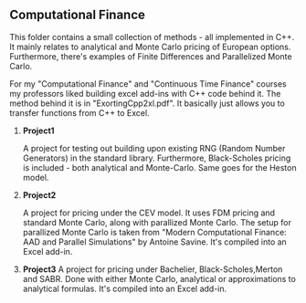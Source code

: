 ## **Computational Finance** #
This folder contains a small collection of methods - all implemented in C++. It mainly relates to analytical and Monte Carlo pricing of European options. Furthermore, there's examples of Finite Differences and Parallelized Monte Carlo.

For my "Computational Finance" and "Continuous Time Finance" courses my professors  liked building excel add-ins with C++ code behind it. The method behind it is in "ExortingCpp2xl.pdf". It basically just allows you to transfer functions from C++ to Excel.


1. **Project1**

    A project for testing out building upon existing RNG (Random Number Generators) in the standard library. Furthermore, Black-Scholes pricing is included - both analytical and Monte-Carlo. Same goes for the Heston model.

2. **Project2**

    A project for pricing under the CEV model. It uses FDM pricing and standard Monte Carlo, along with parallized Monte Carlo. The setup for parallized Monte Carlo is taken from "Modern Computational Finance: AAD and Parallel Simulations" by Antoine Savine. It's compiled into an Excel add-in. 
    
3. **Project3**
    A project for pricing under Bachelier, Black-Scholes,Merton and SABR. Done with either Monte Carlo, analytical or approximations to analytical formulas.
    It's compiled into an Excel add-in.  
